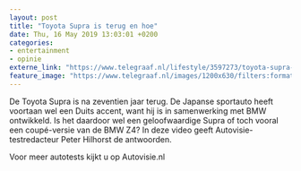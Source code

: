 ```yaml
---
layout: post
title: "Toyota Supra is terug en hoe"
date: Thu, 16 May 2019 13:03:01 +0200
categories: 
- entertainment 
- opinie 
externe_link: "https://www.telegraaf.nl/lifestyle/3597273/toyota-supra-is-terug-en-hoe"
feature_image: "https://www.telegraaf.nl/images/1200x630/filters:format(jpeg):quality(80)/cdn-kiosk-api.telegraaf.nl/2bcf8b06-77ca-11e9-88cd-0217670beecd.jpg"
---
```


<p class="intro">De Toyota Supra is na zeventien jaar terug. De Japanse sportauto heeft voortaan wel een Duits accent, want hij is in samenwerking met BMW ontwikkeld. Is het daardoor wel een geloofwaardige Supra of toch vooral een coupé-versie van de BMW Z4? In deze video geeft Autovisie-testredacteur Peter Hilhorst de antwoorden.</p> <p>Voor meer autotests kijkt u op Autovisie.nl</p>
